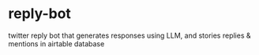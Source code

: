 # reply-bot
twitter reply bot that generates responses using LLM, and stories replies & mentions in airtable database
